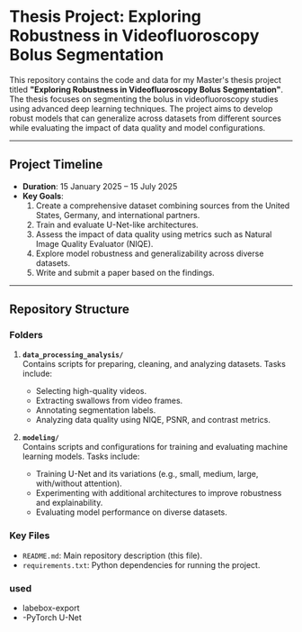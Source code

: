 # Thesis Project: Exploring Robustness in Videofluoroscopy Bolus Segmentation

This repository contains the code and data for my Master's thesis project titled **"Exploring Robustness in Videofluoroscopy Bolus Segmentation"**. The thesis focuses on segmenting the bolus in videofluoroscopy studies using advanced deep learning techniques. The project aims to develop robust models that can generalize across datasets from different sources while evaluating the impact of data quality and model configurations.

---

## Project Timeline
- **Duration**: 15 January 2025 – 15 July 2025
- **Key Goals**:
  1. Create a comprehensive dataset combining sources from the United States, Germany, and international partners.
  2. Train and evaluate U-Net-like architectures.
  3. Assess the impact of data quality using metrics such as Natural Image Quality Evaluator (NIQE).
  4. Explore model robustness and generalizability across diverse datasets.
  5. Write and submit a paper based on the findings.

---

## Repository Structure

### Folders
1. **`data_processing_analysis/`**  
   Contains scripts for preparing, cleaning, and analyzing datasets. Tasks include:
   - Selecting high-quality videos.
   - Extracting swallows from video frames.
   - Annotating segmentation labels.
   - Analyzing data quality using NIQE, PSNR, and contrast metrics.

2. **`modeling/`**  
   Contains scripts and configurations for training and evaluating machine learning models. Tasks include:
   - Training U-Net and its variations (e.g., small, medium, large, with/without attention).
   - Experimenting with additional architectures to improve robustness and explainability.
   - Evaluating model performance on diverse datasets.

### Key Files
- `README.md`: Main repository description (this file).
- `requirements.txt`: Python dependencies for running the project.


### used
- labebox-export
- -PyTorch U-Net
